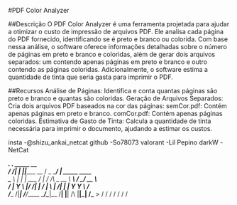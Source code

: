 #PDF Color Analyzer

##Descrição
    O PDF Color Analyzer é uma ferramenta projetada para ajudar a otimizar o custo de impressão de arquivos PDF. Ele analisa cada página do PDF fornecido, identificando se é preto e branco ou colorida. Com base nessa análise, o software oferece informações detalhadas sobre o número de páginas em preto e branco e coloridas, além de gerar dois arquivos separados: um contendo apenas páginas em preto e branco e outro contendo as páginas coloridas. Adicionalmente, o software estima a quantidade de tinta que seria gasta para imprimir o PDF.

##Recursos
    Análise de Páginas: Identifica e conta quantas páginas são preto e branco e quantas são coloridas.
    Geração de Arquivos Separados: Cria dois arquivos PDF baseados na cor das páginas:
    semCor.pdf: Contém apenas páginas em preto e branco.
    comCor.pdf: Contém apenas páginas coloridas.
    Estimativa de Gasto de Tinta: Calcula a quantidade de tinta necessária para imprimir o documento, ajudando a estimar os custos.



insta       -@shizu_ankai_netcat
github      -So78073
valorant    -Lil Pepino
darkW       -NetCat 



  _________.__    .__                _____          __                      
 /   _____/|  |__ |__|_________ __  /  _  \________/  |_     _____   ____   
 \_____  \ |  |  \|  \___   /  |  \/  /_\  \_  __ \   __\   /     \_/ __ \  
 /        \|   Y  \  |/    /|  |  /    |    \  | \/|  |    |  Y Y  \  ___/  
/_______  /|___|  /__/_____ \____/\____|__  /__|   |__| /\ |__|_|  /\___  > 
        \/      \/         \/             \/            \/       \/     \/  